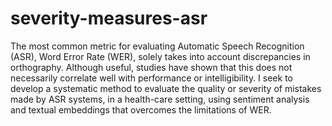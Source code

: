 # severity-measures-asr

The most common metric for evaluating Automatic Speech Recognition (ASR), Word Error Rate (WER), solely takes into account discrepancies in orthography. Although useful, studies have shown that this does not necessarily correlate well with performance or intelligibility. I seek to develop a systematic method to evaluate the quality or severity of mistakes made by ASR systems, in a health-care setting, using sentiment analysis and textual embeddings that overcomes the limitations of WER.